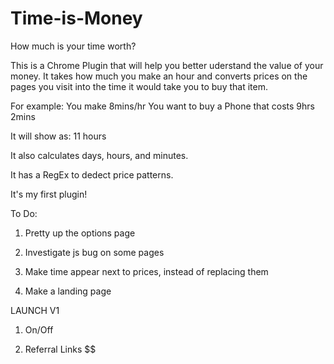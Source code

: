 Time-is-Money
=============

How much is your time worth?


This is a Chrome Plugin that will help you better uderstand the value of your money. It takes how much you make an hour and converts prices on the pages you visit into the time it would take you to buy that item.

For example: You make  8mins/hr
You want to buy a Phone that costs  9hrs 2mins

It will show as: 11 hours

It also calculates days, hours, and minutes.

It has a RegEx to dedect price patterns.

It's my first plugin!

To Do:

1. Pretty up the options page

2. Investigate js bug on some pages

3. Make time appear next to prices, instead of replacing them

4. Make a landing page

LAUNCH V1

1. On/Off

2. Referral Links $$
